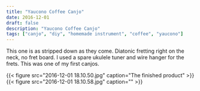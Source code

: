 ```yaml
---
title: "Yaucono Coffee Canjo"
date: 2016-12-01
draft: false
description: "Yaucono Coffee Canjo"
tags: ["canjo", "diy", "homemade instrument", "coffee", "yaucono"]
---
```

This one is as stripped down as they come. Diatonic fretting right on the neck, no fret board. I used a spare ukulele tuner and wire hanger for the frets. This was one of my first canjos.

{{< figure src="2016-12-01 18.10.50.jpg" caption="The finished product" >}}
{{< figure src="2016-12-01 18.10.58.jpg" caption="" >}}
